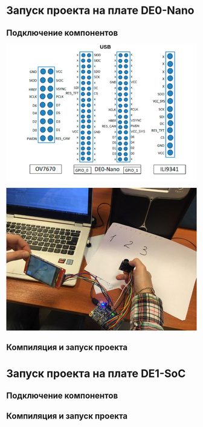 # Запуск проекта на плате DE0-Nano
## Подключение компонентов
![](https://github.com/korasik/SAS_LR2/blob/master/readme_img/de0-nano/de0-nano.png)


![](https://github.com/korasik/SAS_LR2/blob/master/readme_img/de0-nano/2.jpg)

## Компиляция и запуск проекта

# Запуск проекта на плате DE1-SoC
## Подключение компонентов


## Компиляция и запуск проекта

